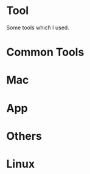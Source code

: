 Tool
====

Some tools which I used.



Common Tools
====



Mac
====


App
====


Others
====


Linux
====
